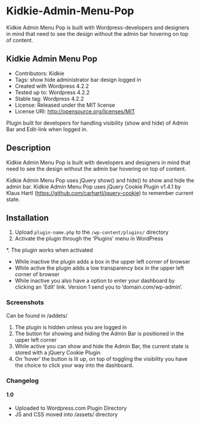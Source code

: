 # Kidkie-Admin-Menu-Pop

Kidkie Admin Menu Pop is built with Wordpress-developers and designers in mind that need to see the design without the admin bar hovering on top of content.

## Kidkie Admin Menu Pop
* Contributors: Kidkie
* Tags: show hide administrator bar design logged in
* Created with Wordpress 4.2.2
* Tested up to: Wordpress 4.2.2
* Stable tag: Wordpress 4.2.2
* License: Released under the MIT license
* License URI: http://opensource.org/licenses/MIT

Plugin built for developers for handling visibility (show and hide) of Admin Bar and Edit-link when logged in.

## Description

Kidkie Admin Menu Pop is built with developers and designers in mind that need to see the design without the admin bar hovering on top of content.

Kidkie Admin Menu Pop uses jQuery show() and hide() to show and hide the admin bar.
Kidkie Admin Menu Pop uses jQuery Cookie Plugin v1.4.1 by Klaus Hartl (https://github.com/carhartl/jquery-cookie) to remember current state.

## Installation

1. Upload `plugin-name.php` to the `/wp-content/plugins/` directory
1. Activate the plugin through the 'Plugins' menu in WordPress

*. The plugin works when activated

* While inactive the plugin adds a box in the upper left corner of browser
* While active the plugin adds a low transparency box in the upper left corner of browser
* While inactive you also have a option to enter your dashboard by clicking an ’Edit’ link. Version 1 send you to ’domain.com/wp-admin’.

### Screenshots

Can be found in /addets/

1. The plugin is hidden unless you are logged in
2. The button for showing and hiding the Admin Bar is positioned in the upper left corner
3. While active you can show and hide the Admin Bar, the current state is stored with a jQuery Cookie Plugin
4. On ’hover’ the button is lit up, on top of toggling the visibility you have the choice to click your way into the dashboard.

### Changelog

#### 1.0
* Uploaded to Wordpress.com Plugin Directory
* JS and CSS moved into /assets/ directory
